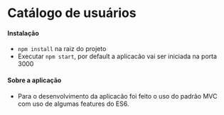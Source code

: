 # Catálogo de usuários

#### Instalação
  - `npm install` na raiz do projeto
  - Executar `npm start`, por default a aplicacão vai ser iniciada na porta 3000

#### Sobre a aplicação
- Para o desenvolvimento da aplicacão foi feito o uso do padrão MVC com uso de algumas features do ES6.